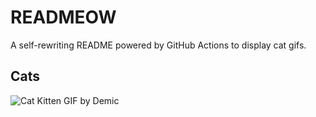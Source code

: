 # READMEOW

A self-rewriting README powered by GitHub Actions to display cat gifs.

## Cats

![Cat Kitten GIF by Demic](https://media0.giphy.com/media/v1.Y2lkPTlhY2QwMmRheWw4eThmMmZnYnlrOXBtcXlrOTd0MXcwM3kxemp0emt2ODI2MzhmYiZlcD12MV9naWZzX3NlYXJjaCZjdD1n/3oriO0OEd9QIDdllqo/200.gif)
